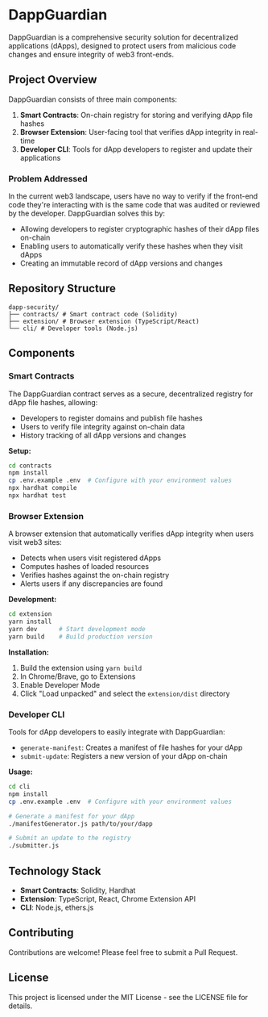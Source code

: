 # DappGuardian

DappGuardian is a comprehensive security solution for decentralized applications (dApps), designed to protect users from malicious code changes and ensure integrity of web3 front-ends.

## Project Overview

DappGuardian consists of three main components:

1. **Smart Contracts**: On-chain registry for storing and verifying dApp file hashes
2. **Browser Extension**: User-facing tool that verifies dApp integrity in real-time
3. **Developer CLI**: Tools for dApp developers to register and update their applications

### Problem Addressed

In the current web3 landscape, users have no way to verify if the front-end code they're interacting with is the same code that was audited or reviewed by the developer. DappGuardian solves this by:

- Allowing developers to register cryptographic hashes of their dApp files on-chain
- Enabling users to automatically verify these hashes when they visit dApps
- Creating an immutable record of dApp versions and changes

## Repository Structure
```
dapp-security/
├── contracts/ # Smart contract code (Solidity)
├── extension/ # Browser extension (TypeScript/React)
└── cli/ # Developer tools (Node.js)
```

## Components

### Smart Contracts

The DappGuardian contract serves as a secure, decentralized registry for dApp file hashes, allowing:

- Developers to register domains and publish file hashes
- Users to verify file integrity against on-chain data
- History tracking of all dApp versions and changes

**Setup:**

```bash
cd contracts
npm install
cp .env.example .env  # Configure with your environment values
npx hardhat compile
npx hardhat test
```

### Browser Extension

A browser extension that automatically verifies dApp integrity when users visit web3 sites:

- Detects when users visit registered dApps
- Computes hashes of loaded resources
- Verifies hashes against the on-chain registry
- Alerts users if any discrepancies are found

**Development:**

```bash
cd extension
yarn install
yarn dev      # Start development mode
yarn build    # Build production version
```

**Installation:**

1. Build the extension using `yarn build`
2. In Chrome/Brave, go to Extensions
3. Enable Developer Mode
4. Click "Load unpacked" and select the `extension/dist` directory

### Developer CLI

Tools for dApp developers to easily integrate with DappGuardian:

- `generate-manifest`: Creates a manifest of file hashes for your dApp
- `submit-update`: Registers a new version of your dApp on-chain

**Usage:**

```bash
cd cli
npm install
cp .env.example .env  # Configure with your environment values

# Generate a manifest for your dApp
./manifestGenerator.js path/to/your/dapp

# Submit an update to the registry
./submitter.js
```

## Technology Stack

- **Smart Contracts**: Solidity, Hardhat
- **Extension**: TypeScript, React, Chrome Extension API
- **CLI**: Node.js, ethers.js

## Contributing

Contributions are welcome! Please feel free to submit a Pull Request.

## License

This project is licensed under the MIT License - see the LICENSE file for details.